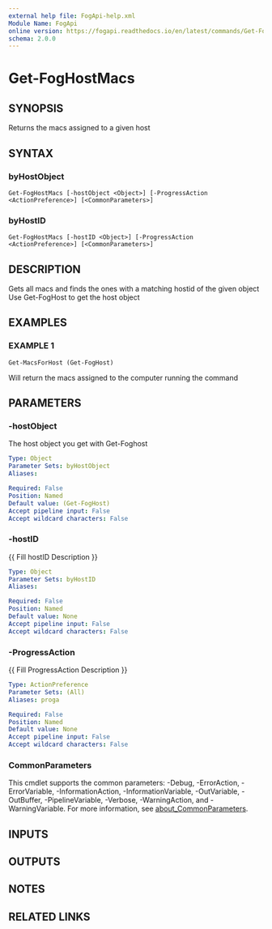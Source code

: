 ```yaml
---
external help file: FogApi-help.xml
Module Name: FogApi
online version: https://fogapi.readthedocs.io/en/latest/commands/Get-FogHostMacs
schema: 2.0.0
---
```


# Get-FogHostMacs

## SYNOPSIS
Returns the macs assigned to a given host

## SYNTAX

### byHostObject
```
Get-FogHostMacs [-hostObject <Object>] [-ProgressAction <ActionPreference>] [<CommonParameters>]
```

### byHostID
```
Get-FogHostMacs [-hostID <Object>] [-ProgressAction <ActionPreference>] [<CommonParameters>]
```

## DESCRIPTION
Gets all macs and finds the ones with a matching hostid of the given object
Use Get-FogHost to get the host object

## EXAMPLES

### EXAMPLE 1
```
Get-MacsForHost (Get-FogHost)
```

Will return the macs assigned to the computer running the command

## PARAMETERS

### -hostObject
The host object you get with Get-Foghost

```yaml
Type: Object
Parameter Sets: byHostObject
Aliases:

Required: False
Position: Named
Default value: (Get-FogHost)
Accept pipeline input: False
Accept wildcard characters: False
```

### -hostID
{{ Fill hostID Description }}

```yaml
Type: Object
Parameter Sets: byHostID
Aliases:

Required: False
Position: Named
Default value: None
Accept pipeline input: False
Accept wildcard characters: False
```

### -ProgressAction
{{ Fill ProgressAction Description }}

```yaml
Type: ActionPreference
Parameter Sets: (All)
Aliases: proga

Required: False
Position: Named
Default value: None
Accept pipeline input: False
Accept wildcard characters: False
```

### CommonParameters
This cmdlet supports the common parameters: -Debug, -ErrorAction, -ErrorVariable, -InformationAction, -InformationVariable, -OutVariable, -OutBuffer, -PipelineVariable, -Verbose, -WarningAction, and -WarningVariable. For more information, see [about_CommonParameters](http://go.microsoft.com/fwlink/?LinkID=113216).

## INPUTS

## OUTPUTS

## NOTES

## RELATED LINKS
